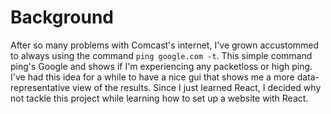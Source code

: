 # Background
After so many problems with Comcast's internet, I've grown accustommed to always using the command `ping google.com -t`. This simple command ping's Google and shows if I'm experiencing any packetloss or high ping. I've had this idea for a while to have a nice gui that shows me a more data-representative view of the results. Since I just learned React, I decided why not tackle this project while learning how to set up a website with React.
